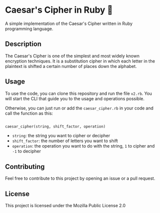 # Caesar's Cipher in Ruby 💎
A simple implementation of the Caesar's Cipher written in Ruby programming language.

## Description
The Caesar's Cipher is one of the simplest and most widely known encryption techniques. It is a substitution cipher in which each letter in the plaintext is shifted a certain number of places down the alphabet.

## Usage
To use the code, you can clone this repository and run the file `v2.rb`. You will start the CLI that guide you to the usage and operations possible.

Otherwise, you can just run or add the `caesar_cipher.rb` in your code and call the function as this:
```ruby

caesar_cipher(string, shift_factor, operation)
```
- `string`: the string you want to cipher or decipher
- `shift_factor`: the number of letters you want to shift
- `operation`: the operation you want to do with the string, `1` to cipher and `-1` to decipher

## Contributing
Feel free to contribute to this project by opening an issue or a pull request.

## License
This project is licensed under the Mozilla Public License 2.0
